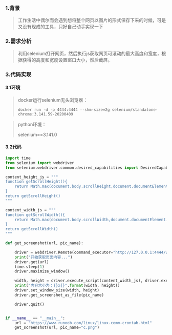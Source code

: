 ### 1.背景

> 工作生活中偶尔而会遇到想将整个网页以图片的形式保存下来的时候，可是又没有现成的工具，只好自己动手实现一下

### 2.需求分析

> 利用selenium打开网页，然后执行js获取网页可滚动的最大高度和宽度，根据获得的高度和宽度设置窗口大小，然后截屏。

### 3.代码实现

#### 3.1环境

> docker运行selenium无头浏览器：
>
>  `docker run -d -p 4444:4444 --shm-size=2g selenium/standalone-chrome:3.141.59-20200409`

> python环境：
>
> selenium==3.141.0

#### 3.2代码

```python
import time
from selenium import webdriver
from selenium.webdriver.common.desired_capabilities import DesiredCapabilities

content_height_js = """
function getScrollHeight(){  
    return Math.max(document.body.scrollHeight,document.documentElement.scrollHeight);  
}
return getScrollHeight()
"""

content_width_js = """
function getScrollWidth(){  
    return Math.max(document.body.scrollWidth,document.documentElement.scrollWidth);  
}
return getScrollWidth()
"""

def get_screenshot(url, pic_name):

    driver = webdriver.Remote(command_executor="http://127.0.0.1:4444/wd/hub",desired_capabilities=DesiredCapabilities.CHROME)
    print("开始获取页面内容...")
    driver.get(url)
    time.sleep(1)
    driver.maximize_window()

    width, height = driver.execute_script(content_width_js), driver.execute_script(content_height_js)
    print("内容大小为：{}x{}".format(width, height))
    driver.set_window_size(width, height)
    driver.get_screenshot_as_file(pic_name)

    driver.quit()


if __name__ == "__main__":
    url = "https://www.runoob.com/linux/linux-comm-crontab.html"
    get_screenshot(url, pic_name="c.png")
```





